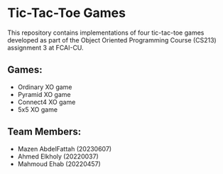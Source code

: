 <!DOCTYPE html>
<html lang="en">
<head>
    <meta charset="UTF-8">
    <meta name="viewport" content="width=device-width, initial-scale=1.0">
    <title>Tic-Tac-Toe Games</title>
</head>
<body>
    <h1>Tic-Tac-Toe Games</h1>
    <p>This repository contains implementations of four tic-tac-toe games developed as part of the Object Oriented Programming Course (CS213) assignment 3 at FCAI-CU.</p>
    <h2>Games:</h2>
    <ul>
        <li>Ordinary XO game</li>
        <li>Pyramid XO game</li>
        <li>Connect4 XO game</li>
        <li>5x5 XO game</li>
    </ul>
    <h2>Team Members:</h2>
    <ul>
        <li>Mazen AbdelFattah (20230607)</li>
        <li>Ahmed Elkholy (20220037)</li>
        <li>Mahmoud Ehab (20220457)</li>
    </ul>
</body>
</html>
